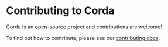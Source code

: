 # Contributing to Corda

Corda is an open-source project and contributions are welcome!

To find out how to contribute, please see our [contributing docs](https://docs.r3.com/en/platform/corda/4.0/open-source/contributing-index.html).
